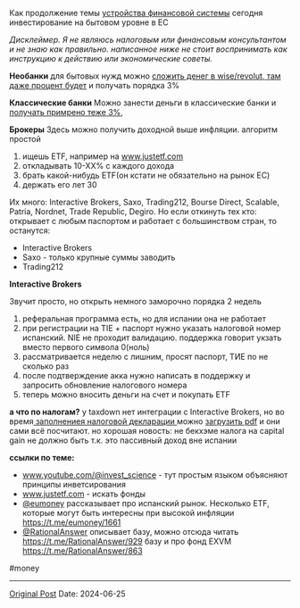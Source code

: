 Как продолжение темы [устройства финансовой системы](2288.md) сегодня инвестирование на бытовом уровне в ЕС

*Дисклеймер. Я не являюсь налоговым или финансовым консультантом и не знаю как правильно. написанное ниже не стоит воспринимать как инструкцию к действию или экономические советы.*

**Необанки**
для бытовых нужд можно [сложить денег в wise/revolut, там даже процент будет](1877.md) и получать порядка 3%

**Классические банки**
Можно занести деньги в классические банки и [получать примрено теже 3%](2272.md),

**Брокеры**
Здесь можно получить доходной выше инфляции. алгоритм простой
1. ищешь ETF, например на www.justetf.com
1. откладывать 10-ХХ% с каждого дохода
2. брать какой-нибудь ETF(он кстати не обязательно на рынок ЕС)
3. держать его лет 30

Их много: Interactive Brokers, Saxo, Trading212, Bourse Direct, Scalable, Patria, Nordnet, Trade Republic, Degiro. Но если откинуть тех кто: открывает с любым паспортом и работает с большинством стран, то останутся:
* Interactive Brokers
* Saxo - только крупные суммы заводить
* Trading212

**Interactive Brokers**

Звучит просто, но открыть немного заморочно порядка 2 недель
1. реферальная программа есть, но для испании она не работает
2. при регистрации на TIE + паспорт нужно указать налоговой номер испанский. NIE не проходит валидацию. поддержка говорит укзать вместо первого символа 0(ноль)
3. рассматривается неделю с лишним, просят паспорт, ТИЕ по не сколько раз
4. после подтверждение акка нужно написать в поддержку и запросить обновление налогового номера
5. теперь можно вносить деньги на счет и покупать ETF

**а что по налогам?**
у taxdown нет интеграции с Interactive Brokers, но во время[ заполнениея налоговой декларации ](2111.md)можно [загрузить pdf](https://help.taxdown.es/es/articles/9104287-como-descargar-mi-reporte-de-interactive-brokers) и они сами всё посчитают. но хорошая новость: не бекхэме налога на capital gain не должно быть  т.к. это пассивный доход вне испании

**ссылки по теме:**
* www.youtube.com/@invest_science - тут простым языком объясняют принципы инветсирования
* www.justetf.com - искать фонды
* [@eumoney](https://t.me/@eumoney) рассказывает про испанский рынок. Несколько ЕТF, которые могут быть интересны при высокой инфляции https://t.me/eumoney/1661
* [@RationalAnswer](https://t.me/@RationalAnswer) описывает базу, можно отсюда читать https://t.me/RationalAnswer/929 базу и про фонд EXVM  https://t.me/RationalAnswer/863

#money

---
[Original Post](https://t.me/lev2tarragona/2360)
Date: 2024-06-25
